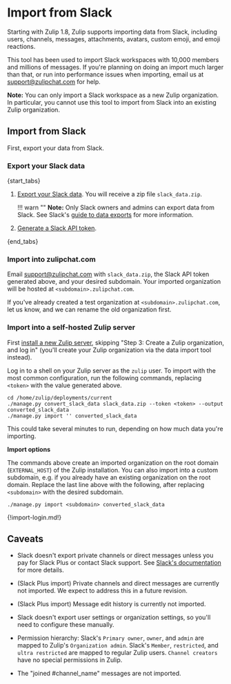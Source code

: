 # Import from Slack

Starting with Zulip 1.8, Zulip supports importing data from Slack,
including users, channels, messages, attachments, avatars, custom
emoji, and emoji reactions.

This tool has been used to import Slack workspaces with 10,000 members
and millions of messages. If you're planning on doing an import much
larger than that, or run into performance issues when importing, email
us at support@zulipchat.com for help.

**Note:** You can only import a Slack workspace as a new Zulip
organization. In particular, you cannot use this tool to import from Slack
into an existing Zulip organization.

## Import from Slack

First, export your data from Slack.

### Export your Slack data

{start_tabs}

1. [Export your Slack data](https://my.slack.com/services/export). You will
   receive a zip file `slack_data.zip`.

    !!! warn ""
        **Note:** Only Slack owners and admins can export data from Slack.
        See Slack's
        [guide to data exports](https://get.slack.help/hc/en-us/articles/201658943-Export-data-and-message-history)
        for more information.

2. [Generate a Slack API token](https://api.slack.com/custom-integrations/legacy-tokens).

{end_tabs}

### Import into zulipchat.com

Email support@zulipchat.com with `slack_data.zip`, the Slack API token
generated above, and your desired subdomain. Your imported organization will
be hosted at `<subdomain>.zulipchat.com`.

If you've already created a test organization at
`<subdomain>.zulipchat.com`, let us know, and we can rename the old
organization first.

### Import into a self-hosted Zulip server

First
[install a new Zulip server](https://zulip.readthedocs.io/en/stable/production/install.html),
skipping "Step 3: Create a Zulip organization, and log in" (you'll
create your Zulip organization via the data import tool instead).

Log in to a shell on your Zulip server as the `zulip` user. To import with
the most common configuration, run the following commands, replacing
`<token>` with the value generated above.

```
cd /home/zulip/deployments/current
./manage.py convert_slack_data slack_data.zip --token <token> --output converted_slack_data
./manage.py import '' converted_slack_data
```

This could take several minutes to run, depending on how much data you're
importing.

**Import options**

The commands above create an imported organization on the root domain
(`EXTERNAL_HOST`) of the Zulip installation. You can also import into a
custom subdomain, e.g. if you already have an existing organization on the
root domain. Replace the last line above with the following, after replacing
`<subdomain>` with the desired subdomain.

```
./manage.py import <subdomain> converted_slack_data
```

{!import-login.md!}

## Caveats

- Slack doesn't export private channels or direct messages unless you pay
  for Slack Plus or contact Slack support. See
  [Slack's documentation](https://get.slack.help/hc/en-us/articles/204897248-Guide-to-Slack-import-and-export-tools)
  for more details.

- (Slack Plus import) Private channels and direct messages are currently
  not imported. We expect to address this in a future revision.

- (Slack Plus import) Message edit history is currently not imported.

- Slack doesn't export user settings or organization settings, so
  you'll need to configure these manually.

- Permission hierarchy:
    Slack's `Primary owner`, `owner`, and `admin` are mapped to Zulip's `Organization admin`.
    Slack's `Member`, `restricted`, and `ultra restricted` are mapped to regular Zulip users.
    `Channel creators` have no special permissions in Zulip.

- The "joined #channel_name" messages are not imported.

[upgrade-zulip-from-git]: https://zulip.readthedocs.io/en/latest/production/maintain-secure-upgrade.html#upgrading-from-a-git-repository
